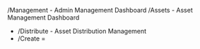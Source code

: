 /Management                 - Admin Management Dashboard
/Assets                     - Asset Management Dashboard
- /Distribute               - Asset Distribution Management
- /Create                   =